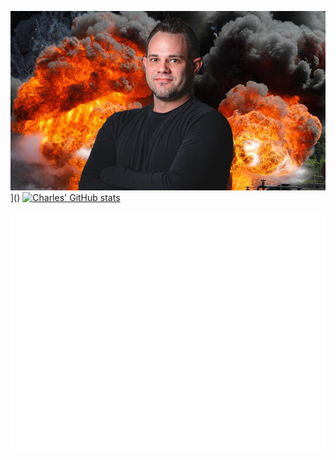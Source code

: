 [![Charles Carroll header](https://raw.githubusercontent.com/CharlesInteractive/CharlesInteractive/main/assets/charles.jpg)](https://www.blackiceinteractive.com)]()
[![Charles' GitHub stats](https://github-readme-stats.vercel.app/api?username=CharlesInteractive&show_icons=true&theme=merko)](https://github.com/CharlesInteractive/)
<!--
**CharlesInteractive/CharlesInteractive** is a ✨ _special_ ✨ repository because its `README.md` (this file) appears on your GitHub profile.

Here are some ideas to get you started:

- 🔭 I’m currently working on ...
- 🌱 I’m currently learning ...
- 👯 I’m looking to collaborate on ...
- 🤔 I’m looking for help with ...
- 💬 Ask me about ...
- 📫 How to reach me: ...
- 😄 Pronouns: ...
- ⚡ Fun fact: ...
-->

![Metrics](/github-metrics.svg)

